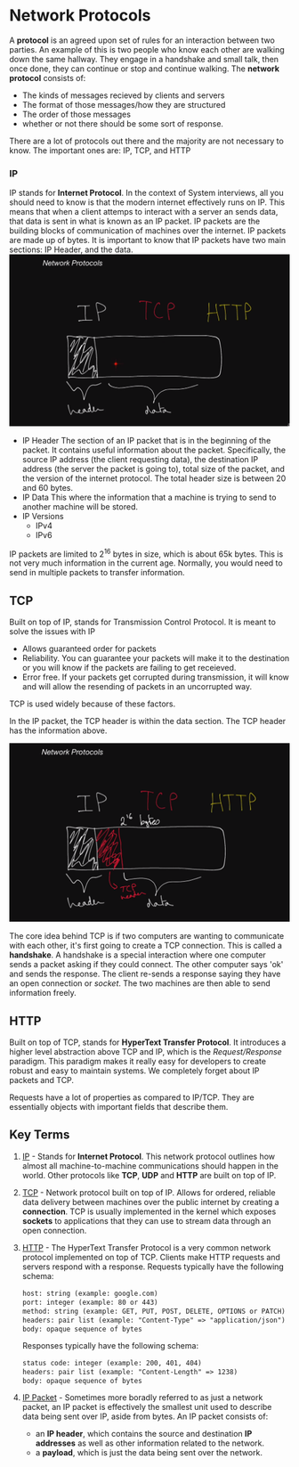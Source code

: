 # Network Protocols

A **protocol** is an agreed upon set of rules for an interaction between two parties. An example of this is two people who know each other are walking down the same hallway. They engage in a handshake and small talk, then once done, they can continue or stop and continue walking. The **network protocol** consists of: 
 - The kinds of messages recieved by clients and servers
 - The format of those messages/how they are structured
 - The order of those messages
 - whether or not there should be some sort of response.

There are a lot of protocols out there and the majority are not necessary to know. The important ones are: IP, TCP, and HTTP

### IP
IP stands for **Internet Protocol**. In the context of System interviews, all you should need to know is that the modern internet effectively runs on IP. This means that when a client attemps to interact with a server an sends data, that data is sent in what is known as an IP packet. IP packets are the building blocks of communication of machines over the internet. IP packets are made up of bytes. It is important to know that IP packets have two main sections: IP Header, and the data.
![](../../../attachments/network-protocols_20210704-182032.png)

- IP Header
The section of an IP packet that is in the beginning of the packet. It contains useful information about the packet. Specifically, the source IP address (the client requesting data), the destination IP address (the server the packet is going to), total size of the packet, and the version of the internet protocol. The total header size is between 20 and 60 bytes.
- IP Data
This where the information that a machine is trying to send to another machine will be stored.
- IP Versions
  - IPv4
  - IPv6

IP packets are limited to 2<sup>16</sup> bytes in size, which is about 65k bytes. This is not very much information in the current age. Normally, you would need to send in multiple packets to transfer information. 

## TCP
Built on top of IP, stands for Transmission Control Protocol. It is meant to solve the issues with IP
 - Allows guaranteed order for packets
 - Reliability. You can guarantee your packets will make it to the destination or you will know if the packets are failing to get receieved.
 - Error free. If your packets get corrupted during transmission, it will know and will allow the resending of packets in an uncorrupted way. 

TCP is used widely because of these factors. 

In the IP packet, the TCP header is within the data section. The TCP header has the information above. 

![](../../../attachments/network-protocols_20210704-182958.png)

The core idea behind TCP is if two computers are wanting to communicate with each other, it's first going to create a TCP connection. This is called a **handshake**. A handshake is a special interaction where one computer sends a packet asking if they could connect. The other computer says 'ok' and sends the response. The client re-sends a response saying they have an open connection or *socket*. The two machines are then able to send information freely. 

## HTTP
Built on top of TCP, stands for **HyperText Transfer Protocol**. It introduces a higher level abstraction above TCP and IP, which is the *Request/Response* paradigm. This paradigm makes it really easy for developers to create robust and easy to maintain systems. We completely forget about IP packets and TCP. 

Requests have a lot of properties as compared to IP/TCP. They are essentially objects with important fields that describe them. 

## Key Terms
1. [IP](glossary.md#ip) - Stands for **Internet Protocol**. This network protocol outlines how almost all machine-to-machine communications should happen in the world. Other protocols like **TCP**, **UDP** and **HTTP** are built on top of IP.
2. [TCP](glossary.md#tcp) - Network protocol built on top of IP. Allows for ordered, reliable data delivery between machines over the public internet by creating a **connection**. TCP is usually implemented in the kernel which exposes **sockets** to applications that they can use to stream data through an open connection.
3. [HTTP](glossary.md#http) - The HyperText Transfer Protocol is a very common network protocol implemented on top of TCP. Clients make HTTP requests and servers respond with a response. Requests typically have the following schema:
   ```
   host: string (example: google.com)
   port: integer (example: 80 or 443)
   method: string (example: GET, PUT, POST, DELETE, OPTIONS or PATCH)
   headers: pair list (example: "Content-Type" => "application/json")
   body: opaque sequence of bytes
   ```
   Responses typically have the following schema:
   ```
   status code: integer (example: 200, 401, 404)
   headers: pair list (example: "Content-Length" => 1238)
   body: opaque sequence of bytes
   ```

4. [IP Packet](glossary.md#ip-packet) - Sometimes more boradly referred to as just a network packet, an IP packet is effectively the smallest unit used to describe data being sent over IP, aside from bytes. An IP packet consists of:
   - an **IP header**, which contains the source and destination **IP addresses** as well as other information related to the network.
   - a **payload**, which is just the data being sent over the network.
